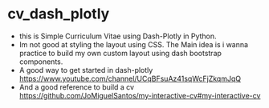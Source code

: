 # cv_dash_plotly
- this is Simple Curriculum Vitae using Dash-Plotly in Python. 
- Im not good at styling the layout using CSS. The Main idea is i wanna practice to build my own custom layout using dash bootstrap components.
- A good way to get started in dash-plotly https://www.youtube.com/channel/UCqBFsuAz41sqWcFjZkqmJqQ
- And a good reference to build a cv https://github.com/JoMiguelSantos/my-interactive-cv#my-interactive-cv
